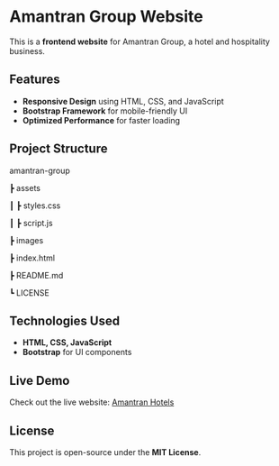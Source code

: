 # Amantran Group Website

This is a **frontend website** for Amantran Group, a hotel and hospitality business.

## Features
- **Responsive Design** using HTML, CSS, and JavaScript
- **Bootstrap Framework** for mobile-friendly UI
- **Optimized Performance** for faster loading

##  Project Structure
amantran-group

┣  assets

┃ ┣  styles.css

┃ ┣  script.js

┣  images

┣  index.html

┣  README.md

┗  LICENSE


##  Technologies Used
- **HTML, CSS, JavaScript**
- **Bootstrap** for UI components

##  Live Demo
Check out the live website: [Amantran Hotels](https://amantranhotels.com)

##  License
This project is open-source under the **MIT License**.

